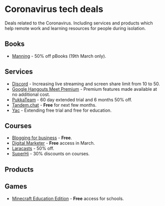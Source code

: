 # Coronavirus tech deals

Deals related to the Coronavirus. Including services and products which help remote work and learning resources for people during isolation.

## Books

* [Manning](https://www.manning.com/) - 50% off pBooks (19th March only).

## Services

* [Discord](https://discordapp.com/) - Increasing live streaming and screen share limit from 10 to 50.
* [Google Hangouts Meet Premium](https://meet.google.com) - Premium features made available at no additional cost.
* [PukkaTeam](https://pukkateam.com) - 60 day extended trial and 6 months 50% off.
* [Tandem.chat](https://tandem.chat/coronavirus) - **Free** for next few months.
* [Yac](https://www.yac.com/) - Extending free trial and free for education.

## Courses

* [Blogging for business](https://ahrefs.com/academy/blogging-for-business) - **Free**.
* [Digital Marketer](https://www.digitalmarketer.com/lab-plus/) - **Free** access in March.
* [Laracasts](https://laracasts.com) - 50% off.
* [SuperHi](https://www.notion.so/SuperHi-March-2020-Announcement-eded119417314d22b28687504796cf5e) - 30% discounts on courses.

## Products

## Games

* [Minecraft Education Edition](https://forms.office.com/Pages/ResponsePage.aspx?id=v4j5cvGGr0GRqy180BHbR9aEp4IDUl1Btyk35gpMsipUQThDRTlET0JaVEg3VEVCMFI4Vk81VFdKNi4u) - **Free** access for schools.
